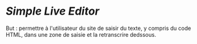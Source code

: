 # _Simple Live Editor_

But : permettre à l'utilisateur du site de saisir du texte, y compris du code HTML, dans une zone de saisie et la retranscrire dedssous.
